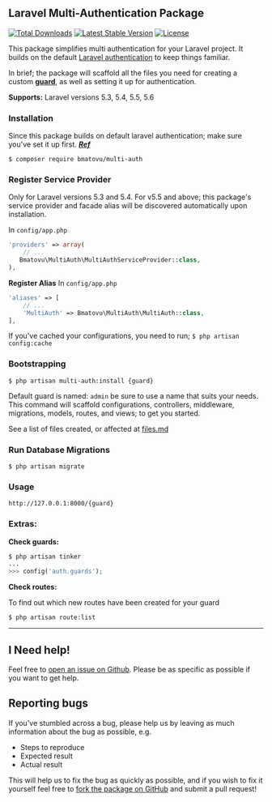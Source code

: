 ## Laravel Multi-Authentication Package

[![Total Downloads](https://poser.pugx.org/bmatovu/multi-auth/downloads)](https://packagist.org/packages/bmatovu/multi-auth)
[![Latest Stable Version](https://poser.pugx.org/bmatovu/multi-auth/v/stable)](https://packagist.org/packages/bmatovu/multi-auth)
[![License](https://poser.pugx.org/bmatovu/multi-auth/license)](https://packagist.org/packages/bmatovu/multi-auth)

This package simplifies multi authentication for your Laravel project. It builds on the default [Laravel authentication](https://laravel.com/docs/5.6/authentication) to keep things familiar.

In brief; the package will scaffold all the files you need for creating a custom [**guard**](https://laravel.com/docs/5.6/authentication#adding-custom-guards), as well as setting it up for authentication.

**Supports:** Laravel versions 5.3, 5.4, 5.5, 5.6

### Installation
Since this package builds on default laravel authentication; make sure you've set it up first. [**_Ref_**](https://laravel.com/docs/5.6/authentication)

`$ composer require bmatovu/multi-auth`

### Register Service Provider 
Only for Laravel versions 5.3 and 5.4. For v5.5 and above; this package's service provider and facade alias will be discovered automatically upon installation.

In `config/app.php`
```php
'providers' => array(
    // ...
   Bmatovu\MultiAuth\MultiAuthServiceProvider::class,
),
```

**Register Alias** 
In `config/app.php`
```php
'aliases' => [
    // ...
    'MultiAuth' => Bmatovu\MultiAuth\MultiAuth::class,
],
```

If you've cached your configurations, you need to run;
`$ php artisan config:cache`

### Bootstrapping
`$ php artisan multi-auth:install {guard}`

Default guard is named: `admin` be sure to use a name that suits your needs.
This command will scaffold configurations, controllers, middleware, migrations, models, routes, and views; to get you started.

See a list of files created, or affected at [files.md](https://github.com/mtvbrianking/multi-auth/blob/master/files.md)

### Run Database Migrations
`$ php artisan migrate`

### Usage
`http://127.0.0.1:8000/{guard}`

### Extras:
**Check guards:**
```php
$ php artisan tinker
...
>>> config('auth.guards');
```

**Check routes:** 

To find out which new routes have been created for your guard

`$ php artisan route:list`

<hr/>

I Need help!
---
Feel free to [open an issue on Github](https://github.com/mtvbrianking/multi-auth/issues/new). Please be as specific as possible if you want to get help.

Reporting bugs
--
If you've stumbled across a bug, please help us by leaving as much information about the bug as possible, e.g.
- Steps to reproduce
- Expected result
- Actual result

This will help us to fix the bug as quickly as possible, and if you wish to fix it yourself feel free to [fork the package on GitHub](https://github.com/mtvbrianking/multi-auth) and submit a pull request!